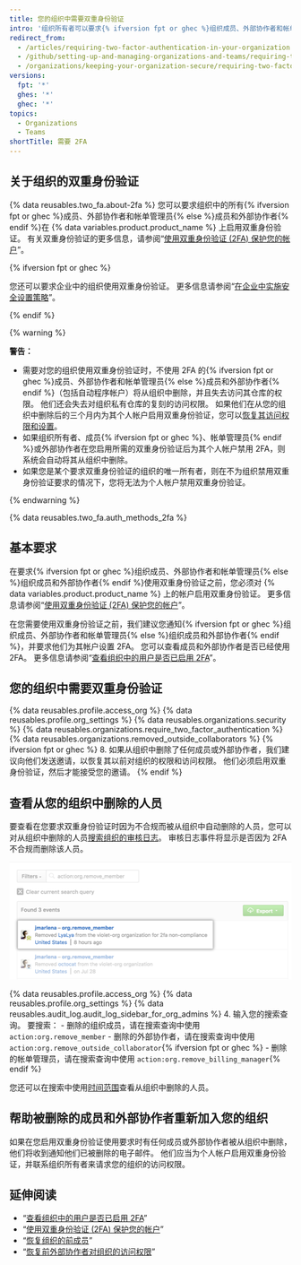 ```yaml
---
title: 您的组织中需要双重身份验证
intro: '组织所有者可以要求{% ifversion fpt or ghec %}组织成员、外部协作者和帐单管理员{% else %}组织成员和外部协作者{% endif %}为其个人帐户启用双重身份验证，从而使恶意行为者更难以访问组织的仓库和设置。'
redirect_from:
  - /articles/requiring-two-factor-authentication-in-your-organization
  - /github/setting-up-and-managing-organizations-and-teams/requiring-two-factor-authentication-in-your-organization
  - /organizations/keeping-your-organization-secure/requiring-two-factor-authentication-in-your-organization
versions:
  fpt: '*'
  ghes: '*'
  ghec: '*'
topics:
  - Organizations
  - Teams
shortTitle: 需要 2FA
---
```


## 关于组织的双重身份验证

{% data reusables.two_fa.about-2fa %} 您可以要求组织中的所有{% ifversion fpt or ghec %}成员、外部协作者和帐单管理员{% else %}成员和外部协作者{% endif %}在 {% data variables.product.product_name %} 上启用双重身份验证。 有关双重身份验证的更多信息，请参阅“[使用双重身份验证 (2FA) 保护您的帐户](/github/authenticating-to-github/securing-your-account-with-two-factor-authentication-2fa)”。

{% ifversion fpt or ghec %}

您还可以要求企业中的组织使用双重身份验证。 更多信息请参阅“[在企业中实施安全设置策略](/admin/policies/enforcing-policies-for-your-enterprise/enforcing-policies-for-security-settings-in-your-enterprise)”。

{% endif %}

{% warning %}

**警告：**

- 需要对您的组织使用双重身份验证时，不使用 2FA 的{% ifversion fpt or ghec %}成员、外部协作者和帐单管理员{% else %}成员和外部协作者{% endif %}（包括自动程序帐户）将从组织中删除，并且失去访问其仓库的权限。 他们还会失去对组织私有仓库的复刻的访问权限。 如果他们在从您的组织中删除后的三个月内为其个人帐户启用双重身份验证，您可以[恢复其访问权限和设置](/articles/reinstating-a-former-member-of-your-organization)。
- 如果组织所有者、成员{% ifversion fpt or ghec %}、帐单管理员{% endif %}或外部协作者在您启用所需的双重身份验证后为其个人帐户禁用 2FA，则系统会自动将其从组织中删除。
- 如果您是某个要求双重身份验证的组织的唯一所有者，则在不为组织禁用双重身份验证要求的情况下，您将无法为个人帐户禁用双重身份验证。

{% endwarning %}

{% data reusables.two_fa.auth_methods_2fa %}

## 基本要求

在要求{% ifversion fpt or ghec %}组织成员、外部协作者和帐单管理员{% else %}组织成员和外部协作者{% endif %}使用双重身份验证之前，您必须对 {% data variables.product.product_name %} 上的帐户启用双重身份验证。 更多信息请参阅“[使用双重身份验证 (2FA) 保护您的帐户](/github/authenticating-to-github/securing-your-account-with-two-factor-authentication-2fa)”。

在您需要使用双重身份验证之前，我们建议您通知{% ifversion fpt or ghec %}组织成员、外部协作者和帐单管理员{% else %}组织成员和外部协作者{% endif %}，并要求他们为其帐户设置 2FA。 您可以查看成员和外部协作者是否已经使用 2FA。 更多信息请参阅“[查看组织中的用户是否已启用 2FA](/organizations/keeping-your-organization-secure/viewing-whether-users-in-your-organization-have-2fa-enabled)”。

## 您的组织中需要双重身份验证

{% data reusables.profile.access_org %}
{% data reusables.profile.org_settings %}
{% data reusables.organizations.security %}
{% data reusables.organizations.require_two_factor_authentication %}
{% data reusables.organizations.removed_outside_collaborators %}
{% ifversion fpt or ghec %}
8. 如果从组织中删除了任何成员或外部协作者，我们建议向他们发送邀请，以恢复其以前对组织的权限和访问权限。 他们必须启用双重身份验证，然后才能接受您的邀请。
{% endif %}

## 查看从您的组织中删除的人员

要查看在您要求双重身份验证时因为不合规而被从组织中自动删除的人员，您可以对从组织中删除的人员[搜索组织的审核日志](/organizations/keeping-your-organization-secure/reviewing-the-audit-log-for-your-organization#accessing-the-audit-log)。 审核日志事件将显示是否因为 2FA 不合规而删除该人员。

![显示因 2FA 不合规而删除的用户的审核日志事件](/assets/images/help/2fa/2fa_noncompliance_audit_log_search.png)

{% data reusables.profile.access_org %}
{% data reusables.profile.org_settings %}
{% data reusables.audit_log.audit_log_sidebar_for_org_admins %}
4. 输入您的搜索查询。 要搜索：
    - 删除的组织成员，请在搜索查询中使用 `action:org.remove_member`
    - 删除的外部协作者，请在搜索查询中使用 `action:org.remove_outside_collaborator`{% ifversion fpt or ghec %}
    - 删除的帐单管理员，请在搜索查询中使用 `action:org.remove_billing_manager`{% endif %}

 您还可以在搜索中使用[时间范围](/articles/reviewing-the-audit-log-for-your-organization/#search-based-on-time-of-action)查看从组织中删除的人员。

## 帮助被删除的成员和外部协作者重新加入您的组织

如果在您启用双重身份验证使用要求时有任何成员或外部协作者被从组织中删除，他们将收到通知他们已被删除的电子邮件。 他们应当为个人帐户启用双重身份验证，并联系组织所有者来请求您的组织的访问权限。

## 延伸阅读

- “[查看组织中的用户是否已启用 2FA](/articles/viewing-whether-users-in-your-organization-have-2fa-enabled)”
- “[使用双重身份验证 (2FA) 保护您的帐户](/articles/securing-your-account-with-two-factor-authentication-2fa)”
- “[恢复组织的前成员](/articles/reinstating-a-former-member-of-your-organization)”
- “[恢复前外部协作者对组织的访问权限](/articles/reinstating-a-former-outside-collaborator-s-access-to-your-organization)”
